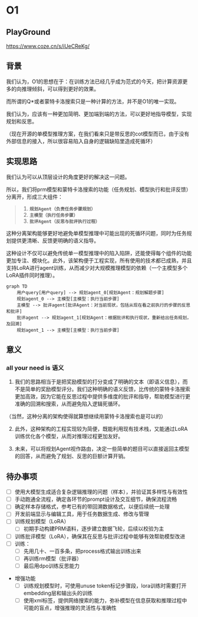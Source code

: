 # O1

## PlayGround

https://www.coze.cn/s/iUeCReKg/

## 背景
我们认为，O1的思想在于：在训练方法已经几乎成为范式的今天，把计算资源更多的向推理倾斜，可以得到更好的效果。

而所谓的Q*或者蒙特卡洛搜索只是一种计算的方法，并不是O1的唯一实现。

我们认为，应该有一种更加简明、更加端到端的方法，可以更好地指导模型，实现规划和反思。

（现在开源的单模型推理方案，在我们看来只是带反思的cot模型而已，由于没有外部信息的接入，所以很容易陷入自身的逻辑缺陷里造成死循环）

## 实现思路
我们认为可以从顶层设计的角度更好的解决这一问题。

所以，我们将prm模型和蒙特卡洛搜索的功能（任务规划、模型执行和批评反馈）分离开，形成三大组件：
> 1. **`规划Agent（负责任务步骤规划）`**
> 2. **`主模型（执行任务步骤）`**
> 3. **`批评Agent（反思与批评执行过程）`**

这种分离架构能够更好地避免单模型推理中可能出现的死循环问题，同时为任务规划提供更清晰、反馈更明确的语义指导。

这种设计不仅可以避免传统单一模型推理中的陷入陷阱，还能使得每个组件的功能更加专注、模块化。此外，该架构便于工程实现，所有使用的技术都已成熟，并且支持LoRA进行agent训练，从而减少对大规模推理模型的依赖（一个主模型多个LoRA插件同时推理）。

```mermaid
graph TD
    用户query[用户query] --> 规划agent_0[规划Agent：规划解题步骤]
    规划agent_0 --> 主模型[主模型：执行当前步骤]
    主模型 --> 批评agent[批评Agent：对当前现状，包括从现在看之前执行的步骤的反思和批评]
    批评agent --> 规划agent_1[规划Agent：根据批评和执行现状，重新给出任务规划，及回溯]
    规划agent_1 --> 主模型[主模型：执行当前步骤]
```

## 意义
### all your need is 语义
1. 我们的思路相当于是把奖励模型的打分变成了明确的文本（即语义信息），而不是简单的奖励模型评分。我们这种明确的语义反馈，比传统的蒙特卡洛搜索更加高效，因为它能在反思过程中提供多维度的批评和指导，帮助模型进行更准确的回溯和搜索，从而避免陷入逻辑死循环。

（当然，这种分离的架构使得就算想继续用蒙特卡洛搜索也是可以的）

2. 此外，这种架构的工程实现较为简便，既能利用现有技术栈，又能通过LoRA训练优化各个模型，从而对推理过程更加友好。

3. 未来，可以将规划Agent视作路由，决定一些简单的题目可以直接返回主模型的回答，从而避免了规划、反思的巨额计算开销。


## 待办事项
- [ ] 使用大模型生成适合复杂逻辑推理的问题（样本），并验证其多样性与有效性
- [ ] 手动跑通全流程，确定各环节的prompt设计及交互细节，确保流程流畅
- [ ] 确定样本存储格式，参考已有的带回溯数据格式，以便后续统一处理
- [ ] 开发前端显示与编辑工具，用于任务数据生成、修改与管理
- [ ] 训练规划模型（LoRA）
  - [ ] 初期手动构建PRM语料，逐步建立数据飞轮，后续以校验为主
- [ ] 训练批评模型（LoRA），确保其在反思与批评过程中能够有效帮助模型改进
- [ ] 训练：
    - [ ] 先用几十、一百多条，把process格式输出训练出来
    - [ ] 再训练rm模型（批评器）
    - [ ] 最后用dpo训练反思能力 
- 增强功能
  - [ ] 训练规划模型时，可使用unuse token标记步骤段，lora训练时需要打开embedding层和输出头的训练
  - [ ] 使用xml标签，提供网络搜索的能力，弥补模型在信息获取和推理过程中可能的盲点，增强推理的灵活性与准确性
